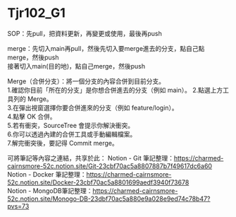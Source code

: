 # Tjr102_G1
SOP：先pull，把資料更新，再變更或使用，最後再push 

merge：先切入main再pull，然後先切入要merge進去的分支，點自己點merge，然後push  
接著切入main(目的地)，點自己merge，然後push  

 Merge（合併分支）：將一個分支的內容合併到目前分支。  
 1.確認你目前「所在的分支」是你想合併進去的分支（例如 main）。 
 2.點選上方工具列的 Merge。   
 3.在彈出視窗選擇你要合併進來的分支（例如 feature/login）。  
 4.點擊 OK 合併。  
 5.若有衝突，SourceTree 會提示你解決衝突。  
 6.你可以透過內建的合併工具或手動編輯檔案。  
 7.解完衝突後，要記得 Commit merge。   

可將筆記等內容之連結，共享於此：
Notion - Git 筆記整理：https://charmed-cairnsmore-52c.notion.site/Git-23cbf70ac5a8807887b7f49617dc6a60  
Notion - Docker 筆記整理：https://charmed-cairnsmore-52c.notion.site/Docker-23cbf70ac5a8801699aedf3940f73678  
Notion - MongoDB筆記整理：https://charmed-cairnsmore-52c.notion.site/Monogo-DB-23dbf70ac5a880e9a028e9ed74c78b47?pvs=73  
